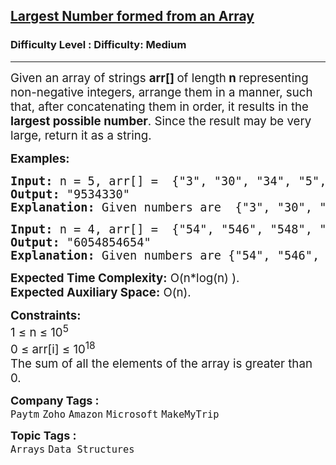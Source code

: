 <h2><a href="https://www.geeksforgeeks.org/problems/largest-number-formed-from-an-array1117/1?page=2&difficulty=Easy,Medium&status=unsolved,attempted&sortBy=submissions">Largest Number formed from an Array</a></h2><h3>Difficulty Level : Difficulty: Medium</h3><hr><div class="problems_problem_content__Xm_eO"><p><span style="font-size: 14pt;">Given an array of strings <strong>arr[] </strong>of length<strong> n </strong>representing non-negative integers, arrange them in a manner, such that, after concatenating them in order, it results in the <strong>largest possible number</strong>. Since the result may be very large, return it as a string.</span></p>
<p><span style="font-size: 14pt;"><strong>Examples:</strong></span></p>
<pre><span style="font-size: 14pt;"><strong>Input:</strong> n = 5, arr[] =  {"3", "30", "34", "5", "9"}
<strong>Output:</strong> "9534330"
<strong>Explanation:</strong> Given numbers are  {"3", "30", "34", "5", "9"}, the arrangement "9534330" gives the largest value.</span></pre>
<pre><span style="font-size: 14pt;"><strong>Input:</strong> n = 4, arr[] =  {"54", "546", "548", "60"}
<strong>Output:</strong> "6054854654"
<strong>Explanation:</strong> Given numbers are {"54", "546", "548", "60"}, the arrangement "6054854654" gives the largest value.</span></pre>
<p><span style="font-size: 14pt;"><strong>Expected Time Complexity:</strong> O(n*log(n) ).<br><strong>Expected Auxiliary Space:</strong> O(n).</span></p>
<p><span style="font-size: 14pt;"><strong>Constraints:</strong><br>1 ≤ n ≤ 10<sup>5</sup><br>0 ≤ arr[i] ≤ 10<sup>18</sup></span><br><span style="font-size: 14pt;">The sum of all the elements of the array is greater than 0.</span></p></div><p><span style=font-size:18px><strong>Company Tags : </strong><br><code>Paytm</code>&nbsp;<code>Zoho</code>&nbsp;<code>Amazon</code>&nbsp;<code>Microsoft</code>&nbsp;<code>MakeMyTrip</code>&nbsp;<br><p><span style=font-size:18px><strong>Topic Tags : </strong><br><code>Arrays</code>&nbsp;<code>Data Structures</code>&nbsp;